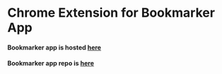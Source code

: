 # Chrome Extension for Bookmarker App

#### Bookmarker app is hosted [here](http://angkiki-bookmarker.herokuapp.com)
#### Bookmarker app repo is [here](https://github.com/angkiki/read-later-app)
